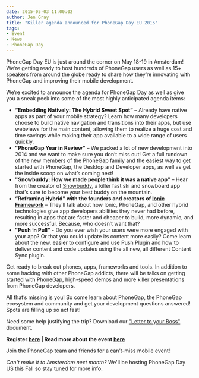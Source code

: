 ```yaml
---
date: 2015-05-03 11:00:02
author: Jen Gray
title: "Killer agenda announced for PhoneGap Day EU 2015"
tags:
- Event
- News
- PhoneGap Day
---
```


PhoneGap Day EU is just around the corner on May 18-19 in Amsterdam! We’re getting ready to host hundreds of PhoneGap users as well as 15+ speakers from around the globe ready to share how they’re innovating with PhoneGap and improving their mobile development.

We’re excited to announce the [agenda](http://pgday.phonegap.com/eu2015/) for PhoneGap Day as well as give you a sneak peek into some of the most highly anticipated agenda items:

- **“Embedding Natively: The Hybrid Sweet Spot”** – Already have native apps as part of your mobile strategy? Learn how many developers choose to build native navigation and transitions into their apps, but use webviews for the main content, allowing them to realize a huge cost and time savings while making their app available to a wide range of users quickly.
- **"PhoneGap Year in Review"** – We packed a lot of new development into 2014 and we want to make sure you don’t miss out! Get a full rundown of the new members of the PhoneGap family and the easiest way to get started with PhoneGap, the Desktop and Developer apps, as well as get the inside scoop on what’s coming next!
- **"Snowbuddy: How we made people think it was a native app"** – Hear from the creator of [Snowbuddy](http://snowbuddyhq.com/), a killer fast ski and snowboard app that’s sure to become your best buddy on the mountain.
- **“Reframing Hybrid” with the founders and creators of [Ionic Framework](http://ionicframework.com/)** – They’ll talk about how Ionic, PhoneGap, and other hybrid technologies give app developers abilities they never had before, resulting in apps that are faster and cheaper to build, more dynamic, and more successful. Because, who doesn’t want that?
- **"Push ‘n Pull"** - Do you ever wish your users were more engaged with your app? Or that you could update its content more easily? Come learn about the new, easier to configure and use Push Plugin and how to deliver content and code updates using the all new, all different Content Sync plugin.

Get ready to break out phones, apps, frameworks and tools. In addition to some hacking with other PhoneGap addicts, there will be talks on getting started with PhoneGap, high-speed demos and more killer presentations from PhoneGap developers.

All that’s missing is you! So come learn about PhoneGap, the PhoneGap ecosystem and community and get your development questions answered! Spots are filling up so act fast!

Need some help justifying the trip? Download our ["Letter to your Boss"](http://pgday.phonegap.com/eu2015/) document.

**Register [here](https://phonegapdayeu.paydro.net/) | Read more about the event [here](http://pgday.phonegap.com/eu2015/)**

Join the PhoneGap team and friends for a can’t-miss mobile event!

*Can't make it to Amsterdam next month?* We'll be hosting PhoneGap Day US this Fall so stay tuned for more info.
